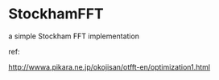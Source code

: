 # StockhamFFT
a simple Stockham FFT implementation 

ref:

http://wwwa.pikara.ne.jp/okojisan/otfft-en/optimization1.html